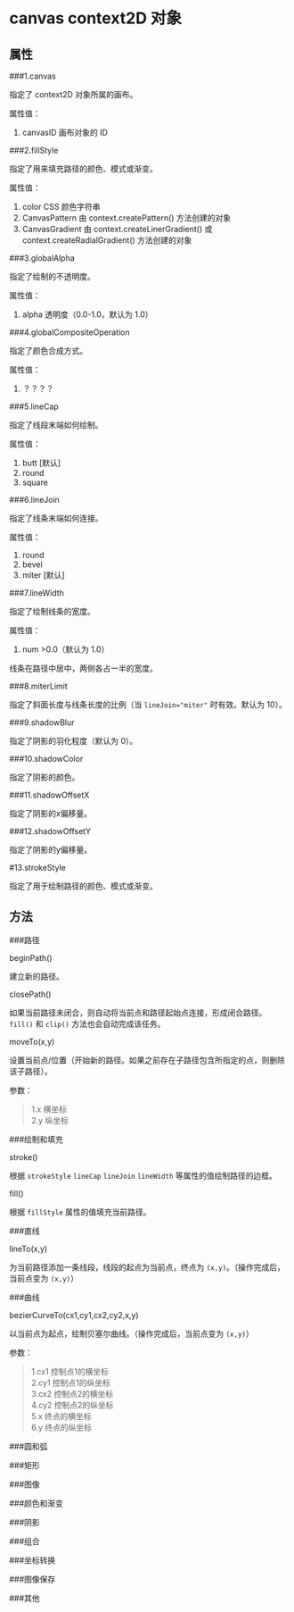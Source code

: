 canvas context2D 对象
=====================

属性
----

###1.canvas

指定了 context2D 对象所属的画布。

属性值：

1. canvasID 画布对象的 ID

###2.fillStyle

指定了用来填充路径的颜色、模式或渐变。

属性值：

1. color CSS 颜色字符串
2. CanvasPattern 由 context.createPattern() 方法创建的对象
3. CanvasGradient 由 context.createLinerGradient() 或 context.createRadialGradient() 方法创建的对象

###3.globalAlpha

指定了绘制的不透明度。

属性值：

1. alpha 透明度（0.0-1.0，默认为 1.0）

###4.globalCompositeOperation

指定了颜色合成方式。

属性值：

1. ？？？？

###5.lineCap

指定了线段末端如何绘制。

属性值：

1. butt [默认]
2. round 
3. square

###6.lineJoin

指定了线条末端如何连接。

属性值：

1. round 
2. bevel
3. miter [默认]

###7.lineWidth

指定了绘制线条的宽度。

属性值：

1. num >0.0（默认为 1.0）

线条在路径中居中，两侧各占一半的宽度。

###8.miterLimit

指定了斜面长度与线条长度的比例（当 `lineJoin="miter"` 时有效。默认为 10）。

###9.shadowBlur

指定了阴影的羽化程度（默认为 0）。

###10.shadowColor

指定了阴影的颜色。

###11.shadowOffsetX

指定了阴影的x偏移量。

###12.shadowOffsetY

指定了阴影的y偏移量。

#13.strokeStyle

指定了用于绘制路径的颜色、模式或渐变。

方法
----

###路径

beginPath()

建立新的路径。

closePath()

如果当前路径未闭合，则自动将当前点和路径起始点连接，形成闭合路径。`fill()` 和 `clip()` 方法也会自动完成该任务。

moveTo(x,y)

设置当前点/位置（开始新的路径。如果之前存在子路径包含所指定的点，则删除该子路径）。

参数：
>1.x 横坐标  
>2.y 纵坐标

###绘制和填充

stroke()

根据 `strokeStyle` `lineCap` `lineJoin` `lineWidth` 等属性的值绘制路径的边框。

fill()

根据 `fillStyle` 属性的值填充当前路径。

###直线

lineTo(x,y)

为当前路径添加一条线段，线段的起点为当前点，终点为 `(x,y)`。（操作完成后，当前点变为 `(x,y)`）

###曲线

bezierCurveTo(cx1,cy1,cx2,cy2,x,y)

以当前点为起点，绘制贝塞尔曲线。（操作完成后，当前点变为 `(x,y)`）

参数：
>1.cx1 控制点1的横坐标  
>2.cy1 控制点1的纵坐标  
>3.cx2 控制点2的横坐标  
>4.cy2 控制点2的纵坐标  
>5.x 终点的横坐标  
>6.y 终点的纵坐标

###圆和弧

###矩形

###图像

###颜色和渐变

###阴影

###组合

###坐标转换

###图像保存

###其他